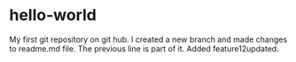 # hello-world
My first git repository on git hub. I created a new branch and made changes to readme.md file. The previous line is part of it. Added feature12updated.
